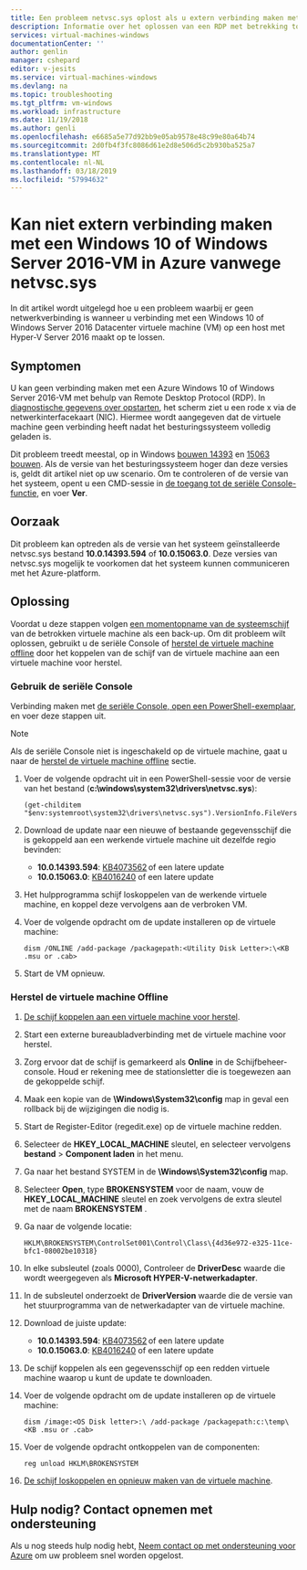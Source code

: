 ```yaml
---
title: Een probleem netvsc.sys oplost als u extern verbinding maken met een Windows 10 of Windows Server 2016-VM in Azure | Microsoft Docs
description: Informatie over het oplossen van een RDP met betrekking tot netsvc.sys uitgeven wanneer u verbinding maken met een Windows 10 of Windows Server 2016-VM in Azure.
services: virtual-machines-windows
documentationCenter: ''
author: genlin
manager: cshepard
editor: v-jesits
ms.service: virtual-machines-windows
ms.devlang: na
ms.topic: troubleshooting
ms.tgt_pltfrm: vm-windows
ms.workload: infrastructure
ms.date: 11/19/2018
ms.author: genli
ms.openlocfilehash: e6685a5e77d92bb9e05ab9578e48c99e80a64b74
ms.sourcegitcommit: 2d0fb4f3fc8086d61e2d8e506d5c2b930ba525a7
ms.translationtype: MT
ms.contentlocale: nl-NL
ms.lasthandoff: 03/18/2019
ms.locfileid: "57994632"
---
```

# <a name="cannot-connect-remotely-to-a-windows-10-or-windows-server-2016-vm-in-azure-because-of-netvscsys"></a>Kan niet extern verbinding maken met een Windows 10 of Windows Server 2016-VM in Azure vanwege netvsc.sys

In dit artikel wordt uitgelegd hoe u een probleem waarbij er geen netwerkverbinding is wanneer u verbinding met een Windows 10 of Windows Server 2016 Datacenter virtuele machine (VM) op een host met Hyper-V Server 2016 maakt op te lossen.

## <a name="symptoms"></a>Symptomen

U kan geen verbinding maken met een Azure Windows 10 of Windows Server 2016-VM met behulp van Remote Desktop Protocol (RDP). In [diagnostische gegevens over opstarten](boot-diagnostics.md), het scherm ziet u een rode x via de netwerkinterfacekaart (NIC). Hiermee wordt aangegeven dat de virtuele machine geen verbinding heeft nadat het besturingssysteem volledig geladen is.

Dit probleem treedt meestal, op in Windows [bouwen 14393](https://support.microsoft.com/help/4093120/) en [15063 bouwen](https://support.microsoft.com/help/4015583/). Als de versie van het besturingssysteem hoger dan deze versies is, geldt dit artikel niet op uw scenario. Om te controleren of de versie van het systeem, opent u een CMD-sessie in [de toegang tot de seriële Console-functie](serial-console-windows.md), en voer **Ver**.

## <a name="cause"></a>Oorzaak

Dit probleem kan optreden als de versie van het systeem geïnstalleerde netvsc.sys bestand **10.0.14393.594** of **10.0.15063.0**. Deze versies van netvsc.sys mogelijk te voorkomen dat het systeem kunnen communiceren met het Azure-platform.


## <a name="solution"></a>Oplossing

Voordat u deze stappen volgen [een momentopname van de systeemschijf](../windows/snapshot-copy-managed-disk.md) van de betrokken virtuele machine als een back-up. Om dit probleem wilt oplossen, gebruikt u de seriële Console of [herstel de virtuele machine offline](#repair-the-vm-offline) door het koppelen van de schijf van de virtuele machine aan een virtuele machine voor herstel.


### <a name="use-the-serial-console"></a>Gebruik de seriële Console

Verbinding maken met [de seriële Console, open een PowerShell-exemplaar](serial-console-windows.md), en voer deze stappen uit.

> [!NOTE]
> Als de seriële Console niet is ingeschakeld op de virtuele machine, gaat u naar de [herstel de virtuele machine offline](#repair-the-vm-offline) sectie.

1. Voer de volgende opdracht uit in een PowerShell-sessie voor de versie van het bestand (**c:\windows\system32\drivers\netvsc.sys**):

   ```
   (get-childitem "$env:systemroot\system32\drivers\netvsc.sys").VersionInfo.FileVersion
   ```

2. Download de update naar een nieuwe of bestaande gegevensschijf die is gekoppeld aan een werkende virtuele machine uit dezelfde regio bevinden:

   - **10.0.14393.594**: [KB4073562](https://support.microsoft.com/help/4073562) of een latere update
   - **10.0.15063.0**: [KB4016240](https://support.microsoft.com/help/4016240) of een latere update

3. Het hulpprogramma schijf loskoppelen van de werkende virtuele machine, en koppel deze vervolgens aan de verbroken VM.

4. Voer de volgende opdracht om de update installeren op de virtuele machine:

   ```
   dism /ONLINE /add-package /packagepath:<Utility Disk Letter>:\<KB .msu or .cab>
   ```

5. Start de VM opnieuw.

### <a name="repair-the-vm-offline"></a>Herstel de virtuele machine Offline

1. [De schijf koppelen aan een virtuele machine voor herstel](../windows/troubleshoot-recovery-disks-portal.md).

2. Start een externe bureaubladverbinding met de virtuele machine voor herstel.

3. Zorg ervoor dat de schijf is gemarkeerd als **Online** in de Schijfbeheer-console. Houd er rekening mee de stationsletter die is toegewezen aan de gekoppelde schijf.

4. Maak een kopie van de **\Windows\System32\config** map in geval een rollback bij de wijzigingen die nodig is.

5. Start de Register-Editor (regedit.exe) op de virtuele machine redden.

6. Selecteer de **HKEY_LOCAL_MACHINE** sleutel, en selecteer vervolgens **bestand** > **Component laden** in het menu.

7. Ga naar het bestand SYSTEM in de **\Windows\System32\config** map.

8. Selecteer **Open**, type **BROKENSYSTEM** voor de naam, vouw de **HKEY_LOCAL_MACHINE** sleutel en zoek vervolgens de extra sleutel met de naam **BROKENSYSTEM** .

9. Ga naar de volgende locatie:

   ```
   HKLM\BROKENSYSTEM\ControlSet001\Control\Class\{4d36e972-e325-11ce-bfc1-08002be10318}
   ```

10. In elke subsleutel (zoals 0000), Controleer de **DriverDesc** waarde die wordt weergegeven als **Microsoft HYPER-V-netwerkadapter**.

11. In de subsleutel onderzoekt de **DriverVersion** waarde die de versie van het stuurprogramma van de netwerkadapter van de virtuele machine.

12. Download de juiste update:

    - **10.0.14393.594**: [KB4073562](https://support.microsoft.com/help/4073562) of een latere update
    - **10.0.15063.0**: [KB4016240](https://support.microsoft.com/help/4016240) of een latere update

13. De schijf koppelen als een gegevensschijf op een redden virtuele machine waarop u kunt de update te downloaden.

14. Voer de volgende opdracht om de update installeren op de virtuele machine:

    ```
    dism /image:<OS Disk letter>:\ /add-package /packagepath:c:\temp\<KB .msu or .cab>
    ```

15. Voer de volgende opdracht ontkoppelen van de componenten:

    ```
    reg unload HKLM\BROKENSYSTEM
    ```

16. [De schijf loskoppelen en opnieuw maken van de virtuele machine](../windows/troubleshoot-recovery-disks-portal.md).

## <a name="need-help-contact-support"></a>Hulp nodig? Contact opnemen met ondersteuning

Als u nog steeds hulp nodig hebt, [Neem contact op met ondersteuning voor Azure](https://portal.azure.com/?#blade/Microsoft_Azure_Support/HelpAndSupportBlade) om uw probleem snel worden opgelost.
